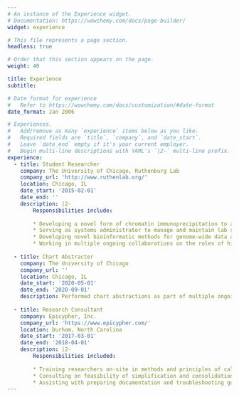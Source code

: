 ```yaml
---
# An instance of the Experience widget.
# Documentation: https://wowchemy.com/docs/page-builder/
widget: experience

# This file represents a page section.
headless: true

# Order that this section appears on the page.
weight: 40

title: Experience
subtitle:

# Date format for experience
#   Refer to https://wowchemy.com/docs/customization/#date-format
date_format: Jan 2006

# Experiences.
#   Add/remove as many `experience` items below as you like.
#   Required fields are `title`, `company`, and `date_start`.
#   Leave `date_end` empty if it's your current employer.
#   Begin multi-line descriptions with YAML's `|2-` multi-line prefix.
experience:
  - title: Student Researcher
    company: The University of Chicago, Ruthenburg Lab
    company_url: 'http://www.ruthenlab.org/'
    location: Chicago, IL
    date_start: '2015-02-01'
    date_end: ''
    description: |2-
        Responsibilities include:
        
        * Developing a novel form of chromatin immunoprecipitation to assess and quantify internal histone modifications
        * Serving as systems administrator to manage and maintain lab servers and promote integration of computational resources with ongoing research projects throughout the lab
        * Developing novel bioinformatic methods for genome-wide data analysis
        * Working in multiple ongoing collaborations on the roles of histone modifications as epigenetic regulators
        
  - title: Chart Abstracter
    company: The University of Chicago
    company_url: ''
    location: Chicago, IL
    date_start: '2020-05-01'
    date_end: '2020-09-01'
    description: Performed chart abstractions as part of multiple ongoing research projects with Dr. Renslow Sherer at the University of Chicago.
            
  - title: Research Consultant
    company: Epicypher, Inc.
    company_url: 'https://www.epicypher.com/'
    location: Durham, North Carolina
    date_start: '2017-03-01'
    date_end: '2018-04-01'
    description: |2-
        Responsibilities included:
        
        * Training researchers on-site in methods and principles of calibrated chromatin immunoprecipitation
        * Consulting on feasibility of simplification and consolidation of materials and proecdures for commercialization
        * Assisting with preparing documentation and troubleshooting guides for calibrated chromatin immunoprecipitation kit
---
```


